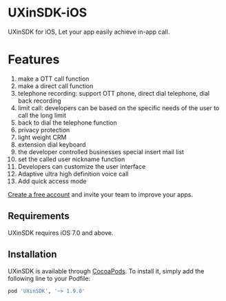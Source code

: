 # UXinSDK-iOS

UXinSDK for iOS, Let your app easily achieve in-app call.

# Features
1. make a OTT call function
2. make a direct call function
3. telephone recording: support OTT phone, direct dial telephone, dial back recording
4. limit call: developers can be based on the specific needs of the user to call the long limit
5. back to dial the telephone function
6. privacy protection
7. light weight CRM
8. extension dial keyboard
9. the developer controlled businesses special insert mail list
10. set the called user nickname function
11. Developers can customize the user interface
12. Adaptive ultra high definition voice call
13. Add quick access mode


[Create a free account](http://yuantongxun.com/) and invite your team to improve your apps.

## Requirements

UXinSDK requires iOS 7.0 and above.

## Installation

UXinSDK is available through [CocoaPods](http://cocoapods.org). To install
it, simply add the following line to your Podfile:

```ruby
pod 'UXinSDK', '~> 1.9.0'
```